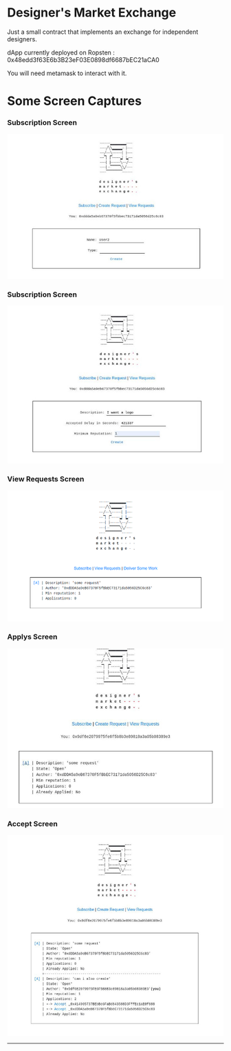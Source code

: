 # Designer's Market Exchange
Just a small contract that implements an exchange for independent designers.

dApp currently deployed on Ropsten : 0x48edd3f63E6b3B23eF03E0898df6687bEC21aCA0

You will need metamask to interact with it.

# Some Screen Captures

### Subscription Screen
![Subscription](sub.jpg)

### Subscription Screen
![Create](create.jpg)

### View Requests Screen
![Requests](requests.png)

### Applys Screen
![Apply](apply.jpg)

### Accept Screen
![Accept](accept.jpg)


---- 